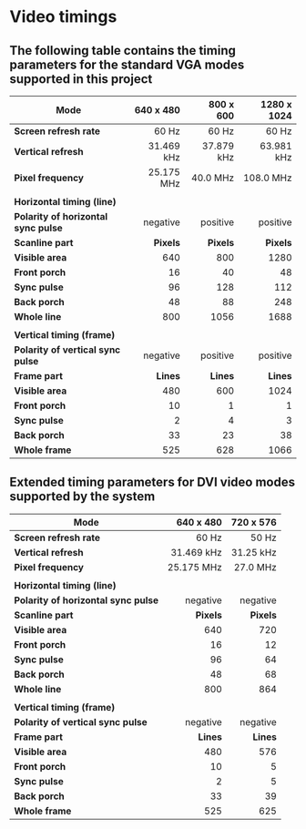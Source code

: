 # Video timings

## The following table contains the timing parameters for the standard VGA modes supported in this project

| Mode                                  | 640 x 480     | 800 x 600     | 1280 x 1024   |
|---------------------------------------|--------------:|--------------:|--------------:|
| **Screen refresh rate**               | 60 Hz         | 60 Hz         | 60 Hz         |
| **Vertical refresh**                  | 31.469 kHz    | 37.879 kHz    | 63.981 kHz    |
| **Pixel frequency**                   | 25.175 MHz    | 40.0 MHz      | 108.0 MHz     |
|                                       |               |               |               |
| **Horizontal timing (line)**          |               |               |               |
| **Polarity of horizontal sync pulse** | negative      | positive      | positive      |
| **Scanline part**                     | **Pixels**    | **Pixels**    | **Pixels**    |
| **Visible area**                      | 640           | 800           | 1280          |
| **Front porch**                       | 16            | 40            | 48            |
| **Sync pulse**                        | 96            | 128           | 112           |
| **Back porch**                        | 48            | 88            | 248           |
| **Whole line**                        | 800           | 1056          | 1688          |
|                                       |               |               |               |
| **Vertical timing (frame)**           |               |               |               |
| **Polarity of vertical sync pulse**   | negative      | positive      | positive      |
| **Frame part**                        | **Lines**     | **Lines**     | **Lines**     |
| **Visible area**                      | 480           | 600           | 1024          |
| **Front porch**                       | 10            | 1             | 1             |
| **Sync pulse**                        | 2             | 4             | 3             |
| **Back porch**                        | 33            | 23            | 38            |
| **Whole frame**                       | 525           | 628           | 1066          |

## Extended timing parameters for DVI video modes supported by the system

| Mode                                  | 640 x 480     | 720 x 576     |
|---------------------------------------|--------------:|--------------:|
| **Screen refresh rate**               | 60 Hz         | 50 Hz         |
| **Vertical refresh**                  | 31.469 kHz    | 31.25 kHz     |
| **Pixel frequency**                   | 25.175 MHz    | 27.0 MHz      |
|                                       |               |               |
| **Horizontal timing (line)**          |               |               |
| **Polarity of horizontal sync pulse** | negative      | negative      |
| **Scanline part**                     | **Pixels**    | **Pixels**    |
| **Visible area**                      | 640           | 720           |
| **Front porch**                       | 16            | 12            |
| **Sync pulse**                        | 96            | 64            |
| **Back porch**                        | 48            | 68            |
| **Whole line**                        | 800           | 864           |
|                                       |               |               |
| **Vertical timing (frame)**           |               |               |
| **Polarity of vertical sync pulse**   | negative      | negative      |
| **Frame part**                        | **Lines**     | **Lines**     |
| **Visible area**                      | 480           | 576           |
| **Front porch**                       | 10            | 5             |
| **Sync pulse**                        | 2             | 5             |
| **Back porch**                        | 33            | 39            |
| **Whole frame**                       | 525           | 625           |
